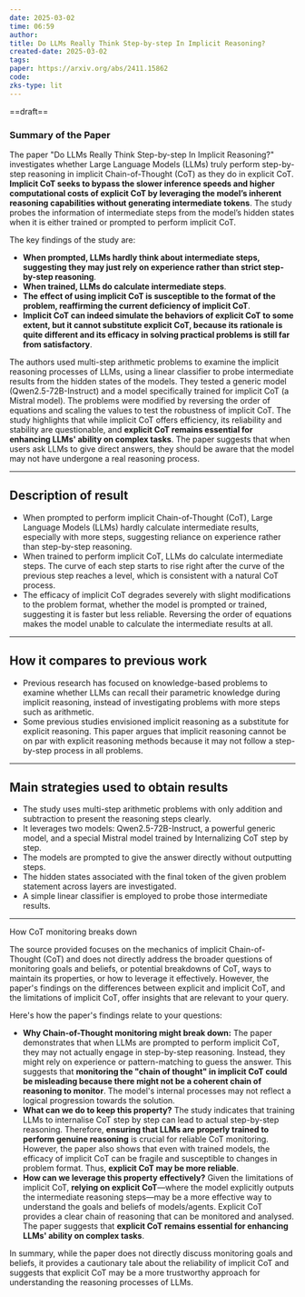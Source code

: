 ```yaml
---
date: 2025-03-02
time: 06:59
author: 
title: Do LLMs Really Think Step-by-step In Implicit Reasoning?
created-date: 2025-03-02
tags: 
paper: https://arxiv.org/abs/2411.15862
code: 
zks-type: lit
---
```

==draft==

### Summary of the Paper

The paper "Do LLMs Really Think Step-by-step In Implicit Reasoning?" investigates whether Large Language Models (LLMs) truly perform step-by-step reasoning in implicit Chain-of-Thought (CoT) as they do in explicit CoT. **Implicit CoT seeks to bypass the slower inference speeds and higher computational costs of explicit CoT by leveraging the model’s inherent reasoning capabilities without generating intermediate tokens**. The study probes the information of intermediate steps from the model’s hidden states when it is either trained or prompted to perform implicit CoT.

The key findings of the study are:

- **When prompted, LLMs hardly think about intermediate steps, suggesting they may just rely on experience rather than strict step-by-step reasoning**.
- **When trained, LLMs do calculate intermediate steps**.
- **The effect of using implicit CoT is susceptible to the format of the problem, reaffirming the current deficiency of implicit CoT**.
- **Implicit CoT can indeed simulate the behaviors of explicit CoT to some extent, but it cannot substitute explicit CoT, because its rationale is quite different and its efficacy in solving practical problems is still far from satisfactory**.

The authors used multi-step arithmetic problems to examine the implicit reasoning processes of LLMs, using a linear classifier to probe intermediate results from the hidden states of the models. They tested a generic model (Qwen2.5-72B-Instruct) and a model specifically trained for implicit CoT (a Mistral model). The problems were modified by reversing the order of equations and scaling the values to test the robustness of implicit CoT. The study highlights that while implicit CoT offers efficiency, its reliability and stability are questionable, and **explicit CoT remains essential for enhancing LLMs' ability on complex tasks**. The paper suggests that when users ask LLMs to give direct answers, they should be aware that the model may not have undergone a real reasoning process.

---

## Description of result

- When prompted to perform implicit Chain-of-Thought (CoT), Large Language Models (LLMs) hardly calculate intermediate results, especially with more steps, suggesting reliance on experience rather than step-by-step reasoning.
- When trained to perform implicit CoT, LLMs do calculate intermediate steps. The curve of each step starts to rise right after the curve of the previous step reaches a level, which is consistent with a natural CoT process.
- The efficacy of implicit CoT degrades severely with slight modifications to the problem format, whether the model is prompted or trained, suggesting it is faster but less reliable. Reversing the order of equations makes the model unable to calculate the intermediate results at all.

---

## How it compares to previous work

- Previous research has focused on knowledge-based problems to examine whether LLMs can recall their parametric knowledge during implicit reasoning, instead of investigating problems with more steps such as arithmetic.
- Some previous studies envisioned implicit reasoning as a substitute for explicit reasoning. This paper argues that implicit reasoning cannot be on par with explicit reasoning methods because it may not follow a step-by-step process in all problems.

---

## Main strategies used to obtain results

- The study uses multi-step arithmetic problems with only addition and subtraction to present the reasoning steps clearly.
- It leverages two models: Qwen2.5-72B-Instruct, a powerful generic model, and a special Mistral model trained by Internalizing CoT step by step.
- The models are prompted to give the answer directly without outputting steps.
- The hidden states associated with the final token of the given problem statement across layers are investigated.
- A simple linear classifier is employed to probe those intermediate results.

---

How CoT monitoring breaks down

The source provided focuses on the mechanics of implicit Chain-of-Thought (CoT) and does not directly address the broader questions of monitoring goals and beliefs, or potential breakdowns of CoT, ways to maintain its properties, or how to leverage it effectively. However, the paper's findings on the differences between explicit and implicit CoT, and the limitations of implicit CoT, offer insights that are relevant to your query.

Here's how the paper's findings relate to your questions:

- **Why Chain-of-Thought monitoring might break down:** The paper demonstrates that when LLMs are prompted to perform implicit CoT, they may not actually engage in step-by-step reasoning. Instead, they might rely on experience or pattern-matching to guess the answer. This suggests that **monitoring the "chain of thought" in implicit CoT could be misleading because there might not be a coherent chain of reasoning to monitor**. The model's internal processes may not reflect a logical progression towards the solution.
- **What can we do to keep this property?** The study indicates that training LLMs to internalise CoT step by step can lead to actual step-by-step reasoning. Therefore, **ensuring that LLMs are properly trained to perform genuine reasoning** is crucial for reliable CoT monitoring. However, the paper also shows that even with trained models, the efficacy of implicit CoT can be fragile and susceptible to changes in problem format. Thus, **explicit CoT may be more reliable**.
- **How can we leverage this property effectively?** Given the limitations of implicit CoT, **relying on explicit CoT**—where the model explicitly outputs the intermediate reasoning steps—may be a more effective way to understand the goals and beliefs of models/agents. Explicit CoT provides a clear chain of reasoning that can be monitored and analysed. The paper suggests that **explicit CoT remains essential for enhancing LLMs' ability on complex tasks**.

In summary, while the paper does not directly discuss monitoring goals and beliefs, it provides a cautionary tale about the reliability of implicit CoT and suggests that explicit CoT may be a more trustworthy approach for understanding the reasoning processes of LLMs.